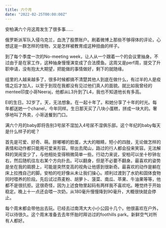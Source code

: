 ```yaml
---
title: 六个月
date: "2022-02-25T00:00:00Z"
---
```


安柏满六个月这周发生了很多事……

俄罗斯派军队入侵乌克兰，血洗了股票账户。刷着微博上那些不够得体的评论，心想这是一群怎样的怪物，又是怎样被教育成这种扭曲的样子。

到了每个季度一次的No-meeting week，让人从一个跟着一个的会议里抽身。不过由于是在家工作，这种抽身慢慢演变成了合法摸鱼。这周又是perf周，提交了升职申请，没有抱太大期望，把能做的事情做好，剩下的就随缘。

组里的人越来越多了，很多时候都搞不清楚其他人到底在做什么，有过半的人是疫情之后才加入，以至于到现在我都没有见过他们真人的面貌。就比如我曾经的mentee印度小哥Neeraj，他都从L3升到了L4，我也不知道他长有多高。

El的生日。32岁了。天，无法想象。在一起十年了。和她分享了十年的时光。每年都送她一个chanel，今年同样。生日那天买了八块小蛋糕，拼成一块大的。奢侈地叫了外卖，小哥送餐到门口。

满六个月的baby即将告别3号尿不湿加入4号尿不湿俱乐部。这个年纪的baby每天是什么样子的呢？

首先是可爱、好奇、萌。胖嘟嘟的脸蛋，大大的眼睛，短小的四肢，无论做怎样的表情和动作都只能用可爱来形容。带出去爬山，路过的行人都会投来笑容。无法解释的哭闹变少了，与他相处变得稍微简单一些。行动力来说，安柏可以坐十秒钟左右，然后随机往左右某个方向扑去。可以翻身，但是不必要不翻身。最喜欢的姿势是坐在我的肩膀上，可能是突然变高的视角让他感到很新奇。最喜欢的动作是躺在床上拉拽自己的脚。安柏的吃好像从未让我们操心。顺利过渡到了水奶和固体食物同时喂养的阶段。先后试过燕麦粉、胡萝卜、菠菜、南瓜、苹果、牛油果等等，他都不是很抗拒。这很奇怪，因为上述食物里起码有两样我不喜欢吃。睡觉终于开始稳定。晚上十一点还会喂一次奶，从180毫升慢慢降到90毫升，大概很快就会停止。

每个周末都会带他出去玩。已经去过南湾大大小小公园十几个。他很喜欢在户外，可以待很久。这个周末准备去去年怀胎时拜访过的foothills park。新鲜空气对所有人都好。